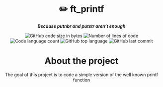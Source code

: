 <h1 align="center">
	✏️ ft_printf
</h1>

<p align="center">
	<b><i>Because putnbr and putstr aren’t enough</i></b><br>
</p>

<p align="center">
	<img alt="GitHub code size in bytes" src="https://img.shields.io/github/languages/code-size/exkizo/Printft?color=lightblue" />
	<img alt="Number of lines of code" src="https://img.shields.io/tokei/lines/github/exkizo/Printft?color=critical" />
	<img alt="Code language count" src="https://img.shields.io/github/languages/count/exkizo/Printft?color=yellow" />
	<img alt="GitHub top language" src="https://img.shields.io/github/languages/top/exkizo/Printft?color=blue" />
	<img alt="GitHub last commit" src="https://img.shields.io/github/last-commit/exkizo/Printft?color=green" />
</p>

<div>
	<h1 align = "center"> About the project </h1>
	<p align = "center">The goal of this project is to code a simple version of the well known printf function<p>
</div>
